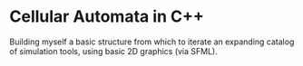 # Cellular Automata in C++

Building myself a basic structure from which to iterate an expanding catalog of simulation tools, using basic 2D graphics (via SFML). 

